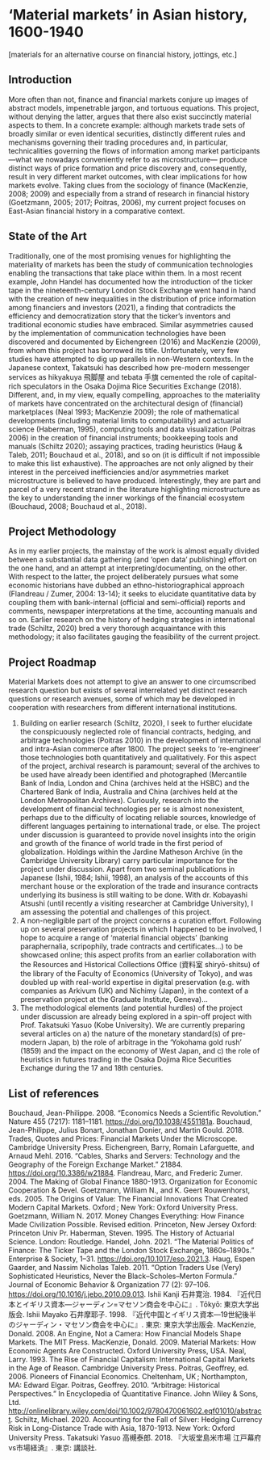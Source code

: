 # ‘Material markets’ in Asian history, 1600-1940

[materials for an alternative course on financial history, jottings, etc.]

## Introduction

More often than not, finance and financial markets conjure up images of abstract models, impenetrable jargon, and tortuous equations. This project, without denying the latter, argues that there also exist succinctly material aspects to them. In a concrete example: although markets trade sets of broadly similar or even identical securities, distinctly different rules and mechanisms governing their trading procedures and, in particular, technicalities governing the flows of information among market participants ―what we nowadays conveniently refer to as microstructure― produce distinct ways of price formation and price discovery and, consequently, result in very different market outcomes, with clear implications for how markets evolve. Taking clues from the sociology of finance (MacKenzie, 2008; 2009) and especially from a strand of research in financial history (Goetzmann, 2005; 2017; Poitras, 2006), my current project focuses on East-Asian financial history in a comparative context.

## State of the Art

Traditionally, one of the most promising venues for highlighting the materiality of markets has been the study of communication technologies enabling the transactions that take place within them. In a most recent example, John Handel has documented how the introduction of the ticker tape in the nineteenth-century London Stock Exchange went hand in hand with the creation of new inequalities in the distribution of price information among financiers and investors (2021), a finding that contradicts the efficiency and democratization story that the ticker’s inventors and traditional economic studies have embraced. Similar asymmetries caused by the implementation of communication technologies have been discovered and documented by Eichengreen (2016) and MacKenzie (2009), from whom this project has borrowed its title. Unfortunately, very few studies have attempted to dig up parallels in non-Western contexts. In the Japanese context, Takatsuki has described how pre-modern messenger services as hikyakuya 飛脚屋 and tebata 手旗 cemented the role of capital-rich speculators in the Osaka Dojima Rice Securities Exchange (2018).
Different, and, in my view, equally compelling, approaches to the materiality of markets have concentrated on the architectural design of (financial) marketplaces (Neal 1993; MacKenzie 2009); the role of mathematical developments (including material limits to computability) and actuarial science (Haberman, 1995), computing tools and data visualization (Poitras 2006) in the creation of financial instruments; bookkeeping tools and manuals (Schiltz 2020); assaying practices, trading heuristics (Haug & Taleb, 2011; Bouchaud et al., 2018), and so on (it is difficult if not impossible to make this list exhaustive). The approaches are not only aligned by their interest in the perceived inefficiencies and/or asymmetries market microstructure is believed to have produced. Interestingly, they are part and parcel of a very recent strand in the literature highlighting microstructure as the key to understanding the inner workings of the financial ecosystem (Bouchaud, 2008; Bouchaud et al., 2018).

## Project Methodology

As in my earlier projects, the mainstay of the work is almost equally divided between a substantial data gathering (and ‘open data’ publishing) effort on the one hand, and an attempt at interpreting/documenting, on the other. With respect to the latter, the project deliberately pursues what some economic historians have dubbed an ethno-historiographical approach (Flandreau / Zumer, 2004: 13-14); it seeks to elucidate quantitative data by coupling them with bank-internal (official and semi-official) reports and comments, newspaper interpretations at the time, accounting manuals and so on. Earlier research on the history of hedging strategies in international trade (Schiltz, 2020) bred a very thorough acquaintance with this methodology; it also facilitates gauging the feasibility of the current project.

## Project Roadmap

Material Markets does not attempt to give an answer to one circumscribed research question but exists of several interrelated yet distinct research questions or research avenues, some of which may be developed in cooperation with researchers from different international institutions.
 
1. Building on earlier research (Schiltz, 2020), I seek to further elucidate the conspicuously neglected role of financial contracts, hedging, and arbitrage technologies (Poitras 2010) in the development of international and intra-Asian commerce after 1800. The project seeks to ‘re-engineer’ those technologies both quantitatively and qualitatively. For this aspect of the project, archival research is paramount; several of the archives to be used have already been identified and photographed (Mercantile Bank of India, London and China (archives held at the HSBC) and the Chartered Bank of India, Australia and China (archives held at the London Metropolitan Archives). Curiously, research into the development of financial technologies per se is almost nonexistent, perhaps due to the difficulty of locating reliable sources, knowledge of different languages pertaining to international trade, or else. The project under discussion is guaranteed to provide novel insights into the origin and growth of the finance of world trade in the first period of globalization. Holdings within the Jardine Matheson Archive (in the Cambridge University Library) carry particular importance for the project under discussion. Apart from two seminal publications in Japanese (Ishii, 1984; Ishii, 1998), an analysis of the accounts of this merchant house or the exploration of the trade and insurance contracts underlying its business is still waiting to be done. With dr. Kobayashi Atsushi (until recently a visiting researcher at Cambridge University), I am assessing the potential and challenges of this project.
2. A non-negligible part of the project concerns a curation effort. Following up on several preservation projects in which I happened to be involved, I hope to acquire a range of ‘material financial objects’ (banking paraphernalia, scripophily, trade contracts and certificates…) to be showcased online; this aspect profits from an earlier collaboration with the Resources and Historical Collections Office (資料室 shiryō-shitsu) of the library of the Faculty of Economics (University of Tokyo), and was doubled up with real-world expertise in digital preservation (e.g. with companies as Arkivum (UK) and Nichimy (Japan), in the context of a preservation project at the Graduate Institute, Geneva)...
3. The methodological elements (and potential hurdles) of the project under discussion are already being explored in a spin-off project with Prof. Takatsuki Yasuo (Kobe University). We are currently preparing several articles on a) the nature of the monetary standard(s) of pre-modern Japan, b) the role of arbitrage in the ‘Yokohama gold rush’ (1859) and the impact on the economy of West Japan, and c) the role of heuristics in futures trading in the Osaka Dojima Rice Securities Exchange during the 17 and 18th centuries.

## List of references

Bouchaud, Jean-Philippe. 2008. “Economics Needs a Scientific Revolution.” Nature 455 (7217): 1181–1181. https://doi.org/10.1038/4551181a.
Bouchaud, Jean-Philippe, Julius Bonart, Jonathan Donier, and Martin Gould. 2018. Trades, Quotes and Prices: Financial Markets Under the Microscope. Cambridge University Press.
Eichengreen, Barry, Romain Lafarguette, and Arnaud Mehl. 2016. “Cables, Sharks and Servers: Technology and the Geography of the Foreign Exchange Market.” 21884. https://doi.org/10.3386/w21884.
Flandreau, Marc, and Frederic Zumer. 2004. The Making of Global Finance 1880-1913. Organization for Economic Cooperation & Devel.
Goetzmann, William N., and K. Geert Rouwenhorst, eds. 2005. The Origins of Value: The Financial Innovations That Created Modern Capital Markets. Oxford ; New York: Oxford University Press.
Goetzmann, William N. 2017. Money Changes Everything: How Finance Made Civilization Possible. Revised edition. Princeton, New Jersey Oxford: Princeton Univ Pr.
Haberman, Steven. 1995. The History of Actuarial Science. London: Routledge.
Handel, John. 2021. “The Material Politics of Finance: The Ticker Tape and the London Stock Exchange, 1860s–1890s.” Enterprise & Society, 1–31. https://doi.org/10.1017/eso.2021.3.
Haug, Espen Gaarder, and Nassim Nicholas Taleb. 2011. “Option Traders Use (Very) Sophisticated Heuristics, Never the Black–Scholes–Merton Formula.” Journal of Economic Behavior & Organization 77 (2): 97–106. https://doi.org/10.1016/j.jebo.2010.09.013.
Ishii Kanji 石井寛治. 1984. 『近代日本とイギリス資本―ジャーディン=マセソン商会を中心に』. Tōkyō: 東京大学出版会.
Ishii Mayako 石井摩耶子. 1998. 『近代中国とイギリス資本―19世紀後半のジャーディン・マセソン商会を中心に』. 東京: 東京大学出版会.
MacKenzie, Donald. 2008. An Engine, Not a Camera: How Financial Models Shape Markets. The MIT Press.
MacKenzie, Donald. 2009. Material Markets: How Economic Agents Are Constructed. Oxford University Press, USA.
Neal, Larry. 1993. The Rise of Financial Capitalism: International Capital Markets in the Age of Reason. Cambridge University Press. 
Poitras, Geoffrey, ed. 2006. Pioneers of Financial Economics. Cheltenham, UK ; Northampton, MA: Edward Elgar.
Poitras, Geoffrey. 2010. “Arbitrage: Historical Perspectives.” In Encyclopedia of Quantitative Finance. John Wiley & Sons, Ltd. http://onlinelibrary.wiley.com/doi/10.1002/9780470061602.eqf01010/abstract.
Schiltz, Michael. 2020. Accounting for the Fall of Silver: Hedging Currency Risk in Long-Distance Trade with Asia, 1870-1913. New York: Oxford University Press.
Takatsuki Yasuo 高槻泰郎. 2018. 『大坂堂島米市場 江戸幕府vs市場経済』. 東京: 講談社.


